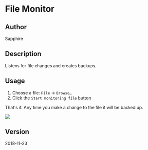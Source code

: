 # File Monitor

## Author
Sapphire

## Description
Listens for file changes and creates backups.

## Usage
1. Choose a file: `File` → `Browse…`
2. Click the `Start monitoring file` button

That's it. Any time you make a change to the file it will be backed up.

![](https://i.imgur.com/JiKfQ7q.png)

## Version
2018-11-23
